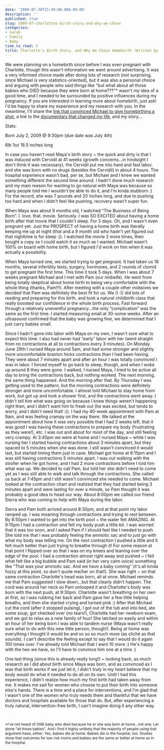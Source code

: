 ```yaml
---
date: '2009-07-30T21:49:00.006-04:00'
description: ''
published: true
slug: 2009-07-charlottes-birth-story-and-why-we-chose
categories:
- Sarah
- Family
- Baby
time_to_read: 5
title: Charlotte's Birth Story, and Why We Chose Homebirth (Written by Sarah)
---
```



We were planning on a homebirth since before I was even pregnant with Charlotte, though this wasn't information we went around advertising. It was a very informed choice made after doing lots of research (not surprising, since Michael is very statistics-oriented), but it was also a personal choice and arguing with people who said things like &quot;but what about all those babies who DIED because they were born at home???&quot;* wasn't my idea of a good time, and I needed to be surrounded by positive influences during my pregnancy. If you are interested in learning more about homebirth, just ask! I'd be happy to share my experience and my research with you. In the meantime, I'll share the [link that convinced Michael to give homebirthing a shot](http://gentlebirth.org/format/myths.html), a link to the [documentary that changed my life](http://www.thebusinessofbeingborn.com/), and my story... 

Stats:    

Born July 2, 2009 @ 9:30pm (due date was July 4th)     

6lb 1oz 18.5 inches long 

In case you haven't read Maya's birth story ~ the quick and dirty is that I was induced with Cervidil at 41 weeks (growth concerns...in hindsight I don't think it was necessary), the Cervidil put me into hard and fast labor, and she was born with no drugs (besides the Cervidil) in about 4 hours. The hospital experience wasn't bad, per se, but Michael and I knew we wanted something different the second time around. I hadn't done much research and my main reason for wanting to go natural with Maya was because so many people told me I wouldn't be able to do it, and I'm kinda stubborn :) For the record, she was 7 pounds and 20 inches long, and due to pushing too hard and when I didn't feel like pushing, recovery wasn't super fun. 

When Maya was about 9 months old, I watched “The Business of Being Born”. I. love. that. movie. Seriously. I was SO EXCITED about having a home birth after that movie that I couldn't sleep. For 3 days. Oh, and I wasn't even pregnant yet. Just the PROSPECT of having a home birth was literally keeping me up at night (that and a 9 month old who hadn't yet figured out that nighttime is for sleep :)). I watched the movie 2 more times, then bought a copy so I could watch it as much as I wanted. Michael wasn't 100% on board with home birth, but I figured I'd work on him when it was actually a possibility. 

When Maya turned one, we started trying to get pregnant. It had taken us 18 months, several infertility tests, surgery, hormones, and 2 rounds of clomid to get pregnant the first time. This time it took 5 days. When I was about 7 weeks pregnant Michael and I met with Pam (our midwife). He went from being totally skeptical about home birth to being very comfortable with the whole thing (thanks, Pam!!!). After meeting with a couple other midwives we decided that Pam was definitely the best fit for us. We (I :)) did lots of reading and preparing for this birth, and took a natural childbirth class that really boosted our confidence in the whole birth process. Fast forward through a relatively uneventful pregnancy...the only “complication” was the same as the first time. I started measuring small at 30-some weeks. After an ultrasound confirmed that the baby was growing fine, we determined that I just carry babies small. 

Since I hadn't gone into labor with Maya on my own, I wasn't sure what to expect this time. I also had never had “early” labor with her (went straight from no contractions at all to contractions every 3 minutes). On Monday June 29th I nursed Maya around 5am, and had some stronger and slightly more uncomfortable braxton hicks contractions than I had been having. They were about 7 minutes apart and after an hour I was totally convinced I was in labor. I forced myself to go back to sleep, though, and when I woke up around 8 they were gone. I walked, I nursed Maya, I tried to be active all day to bring the contractions back, but nothing worked. The next morning, the same thing happened. And the morning after that. By Thursday I was getting used to the pattern, but the morning contractions were definitely stronger and more uncomfortable. I almost told Michael to stay home from work, but got up and took a shower first, and the contractions went away. I didn't tell him what was going on because I knew things weren't happening right then, and I didn't want him to freak out (he was excited, but tends to worry, and I didn't need that! :)). I had my 40-week appointment with Pam at 9am, and was feeling crampy on the way there. We talked at the appointment about how it was very possible that I had 2 weeks left, that it was good I was having these contractions to prepare my body (frustrating as they were!), etc. I was out and about for most of the day, and still feeling very crampy. At 3:45pm we were at home and I nursed Maya ~ while I was nursing her I started having contractions about 3 minutes apart, but they spaced to 5 minutes when she was done. I still wasn't convinced it would last, but started timing them just in case. Michael got home at 6:15pm and I was still having contractions 5 minutes apart. I was out walking with the stroller when he got home, and I had 2 more contractions before I told him what was up. We decided to call Pam, but told her she didn't need to come yet as I was still able to walk and talk through the contractions. She called us back at 7:45pm and I still wasn't convinced she needed to come. Michael looked at the contraction chart and realized that they had started being 3 minutes apart and were lasting for over a minute, so Pam thought it was probably a good idea to head our way. About 8:00pm we called our friend Sierra who was coming to help with Maya during the labor. 

Sierra and Pam both arrived around 8:30pm, and at that point my labor ramped up. I was moaning through contractions and trying to rest between. By 8:50pm I wanted to get into the birth pool ~ the water felt AMAZING. At 9:15pm I had a contraction and felt my body push a little bit. I was worried that it was too soon, and I asked Pam if I should feel like I needed to push. She told me that I was probably feeling the amniotic sac and to just go with what my body was telling me. On the next contraction I pushed a little and it felt much better than just trying to breathe through it! For some reason at that point I flipped over so that I was on my knees and leaning over the edge of the pool. I had a contraction almost right away and pushed ~ I felt what felt like a big bubble and Pam said (in her very calm voice) something like “That was your amniotic sac. And we have a baby coming” (it's all kinda fuzzy at this point, so don't quote me/her on that!). She was right ~ on that same contraction Charlotte's head was born, all at once. Michael reminds me that Pam suggested I slow down...but that clearly didn't happen. The cord was around her neck so Pam unlooped it and Charlotte's body was born with the next push, at 9:30pm. Charlotte wasn't breathing on her own at first, so I was rubbing her back and Pam gave her a few little helping breaths, and then she started crying and turned pink :) After that Michael cut the cord (after it stopped pulsing), I got out of the tub and into bed, ate some soup, got checked over (no tears!), Charlotte had her newborn exam, and we got to relax as a new family of four! She latched on easily and within an hour of her being born I was able to tandem nurse (Maya wasn't really sure what to do with this new little person, though!). Being at home was everything I thought it would be and so so so much more (as cliché as that sounds). I can't describe the feeling except to say that I would do it again 100 times over. I've already told Michael that I want 10 more :) He's happy with the two we have, so I'll have to convince him one at a time :) 

One last thing (since this is already really long!) ~ looking back, as much research as I did about birth since Maya was born, and as convinced as I was that birth works if we just let it, I didn't truly in my heart believe that my body would do what it needed to do all on its own. Until I had this experience, I didn't realize how much my first birth had taken away from me. It makes me sad for women who choose to put their birth into someone else's hands. There is a time and a place for interventions, and I'm glad that I wasn't one of the women who truly needs them and thankful that we have doctors and hospitals available for those that do. But, after experiencing a truly natural, intervention-free birth, I can't imagine doing it any other way. 

&#160;

<span style="font-size: 85%;">*I've not heard of ONE baby who died because he or she was born at home...not one. Let alone &quot;all those babies&quot;. And I find it highly unlikely that the majority of people using that argument have, either. Yes, babies die at home. Babies die in the hospital, too. Studies show that outcomes for low risk moms and babies are the same or better at home as in the hospital.</span>